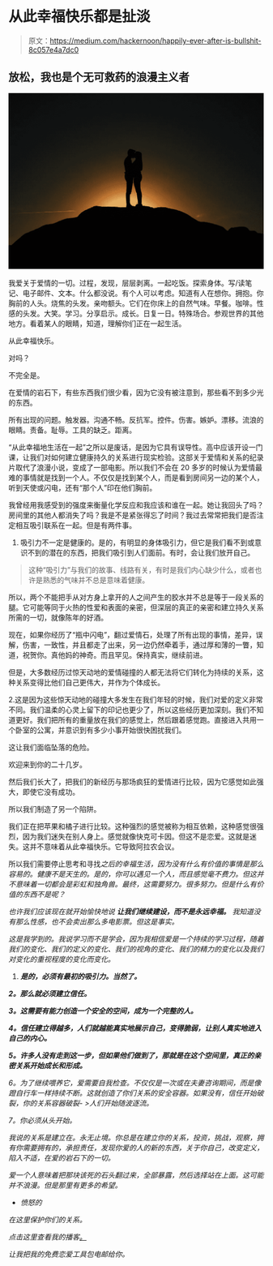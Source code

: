 # 从此幸福快乐都是扯淡

> 原文：<https://medium.com/hackernoon/happily-ever-after-is-bullshit-8c057e4a7dc0>

## 放松，我也是个无可救药的浪漫主义者

![](img/b9f0bb852c67d2cb783f23e2b6d9df5a.png)

我爱关于爱情的一切。过程，发现，层层剥离。一起吃饭。探索身体。写/读笔记、电子邮件、文本。什么都没说。有个人可以考虑。知道有人在想你。拥抱。你胸前的人头。烧焦的头发。亲吻额头。它们在你床上的自然气味。早餐。咖啡。性感的头发。大笑。学习。分享启示。成长。日复一日。特殊场合。参观世界的其他地方。看着某人的眼睛，知道，理解你们正在一起生活。

从此幸福快乐。

对吗？

不完全是。

在爱情的岩石下，有些东西我们很少看，因为它没有被注意到，那些看不到多少光的东西。

所有出现的问题。触发器。沟通不畅。反抗军。控件。伤害。嫉妒。漂移。流浪的眼睛。责备。耻辱。工具的缺乏。距离。

“从此幸福地生活在一起”之所以是废话，是因为它具有误导性。高中应该开设一门课，让我们对如何建立健康持久的关系进行现实检验。这部关于爱情和关系的纪录片取代了浪漫小说，变成了一部电影。所以我们不会在 20 多岁的时候认为爱情最难的事情就是找到一个人。不仅仅是找到某个人，而是看到房间另一边的某个人，听到天使或闪电，还有“那个人”印在他们胸前。

我曾经用我感受到的强度来衡量化学反应和我应该和谁在一起。她让我回头了吗？房间里的其他人都消失了吗？我是不是紧张得忘了时间？我过去常常把我们是否注定相互吸引联系在一起。但是有两件事。

1.  吸引力不一定是健康的。是的，有明显的身体吸引力，但它是我们看不到或意识不到的潜在的东西，把我们吸引到人们面前。有时，会让我们放开自己。

> 这种“吸引力”与我们的故事、线路有关，有时是我们内心缺少什么，或者也许是熟悉的气味并不总是意味着健康。

所以，两个不能把手从对方身上拿开的人之间产生的胶水并不总是等于一段关系的腿。它可能等同于火热的性爱和表面的亲密，但深层的真正的亲密和建立持久关系所需的一切，就像陈年的好酒。

现在，如果你经历了“瓶中闪电”，翻过爱情石，处理了所有出现的事情，差异，误解，伤害，一致性，并且都走了出来，另一边仍然牵着手，通过厚和薄的一瞥，知道，祝贺你。真他妈的神奇。而且罕见。保持真实，继续前进。

但是，大多数经历过惊天动地的爱情碰撞的人都无法将它们转化为持续的关系，这种关系变得比他们自己更伟大，并作为个体成长。

2.这是因为这些惊天动地的碰撞大多发生在我们年轻的时候，我们对爱的定义非常不同。我们温柔的心灵上留下的印记也更少了，所以这些经历更加深刻。我们不知道更好。我们把所有的重量放在我们的感觉上，然后跟着感觉跑。直接进入共用一个卧室的公寓，并意识到有多少小事开始很快困扰我们。

这让我们面临坠落的危险。

欢迎来到你的二十几岁。

然后我们长大了，把我们的新经历与那场疯狂的爱情进行比较，因为它感觉如此强大，即使它没有成功。

所以我们制造了另一个陷阱。

我们正在把苹果和橘子进行比较。这种强烈的感觉被称为相互依赖，这种感觉很强烈，因为我们迷失在别人身上。感觉就像快克可卡因。但这不是恋爱。这就是迷失。这并不意味着从此幸福快乐。它导致阿拉农会议。

所以我们需要停止思考和寻找*之后的幸福生活，因为没有什么有价值的事情是那么容易的。健康不是天生的。是的，你可以遇见一个人，而且感觉毫不费力。但这并不意味着一切都会是彩虹和独角兽。最终，这需要努力。很多努力。但是什么有价值的东西不是呢？*

*也许我们应该现在就开始愉快地说 ***让我们继续建设，而不是永远幸福。*** 我知道没有那么性感，也不会卖出那么多电影票。但这是事实。*

*这是我学到的。我说学习而不是学会，因为我相信爱是一个持续的学习过程，随着我们的变化、我们的定义的变化、我们的视角的变化、我们的精力的变化以及我们对变化的重视程度的变化而变化。*

1.  ***是的，必须有最初的吸引力。当然了。***

***2。那么就必须建立信任。***

***3。这需要有能力创造一个安全的空间，成为一个完整的人。***

***4。信任建立得越多，人们就越能真实地展示自己，变得脆弱，让别人真实地进入自己的内心。***

***5。许多人没有走到这一步，但如果他们做到了，那就是在这个空间里，真正的亲密关系开始成长和形成。***

*6。为了继续喂养它，爱需要自我检查。不仅仅是一次或在夫妻咨询期间，而是像蹬自行车一样持续不断。这就创造了你们关系的安全容器。如果没有，信任开始破裂，你的关系容器破裂- >人们开始随波逐流。*

*7。你必须从头开始。*

*我说的关系是建立在。永无止境。你总是在建立你的关系，投资，挑战，观察，拥有你需要拥有的，承担责任，发现你爱的人的新的东西，关于你自己，改变定义，陷入不适，在爱的岩石下的一切。*

*爱一个人意味着把那块该死的石头翻过来，全部暴露，然后选择站在上面。这可能并不浪漫。但是那里有更多的希望。*

*   *愤怒的*

*在这里保护你们的关系。*

*点击这里查看我的播客[。](http://bit.ly/theangrytherapistpodcast)*

*让我把我的免费恋爱工具包电邮给你。*